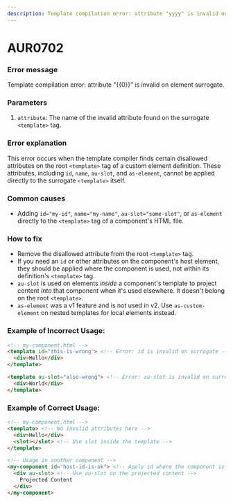 ```yaml
---
description: Template compilation error: attribute "yyyy" is invalid on element surrogate.
---
```


# AUR0702

### **Error message**

Template compilation error: attribute "{{0}}" is invalid on element surrogate.

### **Parameters**

1.  `attribute`: The name of the invalid attribute found on the surrogate `<template>` tag.

### Error explanation

This error occurs when the template compiler finds certain disallowed attributes on the root `<template>` tag of a custom element definition. These attributes, including `id`, `name`, `au-slot`, and `as-element`, cannot be applied directly to the surrogate `<template>` itself.

### Common causes

- Adding `id="my-id"`, `name="my-name"`, `au-slot="some-slot"`, or `as-element` directly to the `<template>` tag of a component's HTML file.

### How to fix

- Remove the disallowed attribute from the root `<template>` tag.
- If you need an `id` or other attributes on the component's host element, they should be applied where the component is used, not within its definition's `<template>` tag.
- `au-slot` is used on elements *inside* a component's template to project content *into* that component when it's used elsewhere. It doesn't belong on the root `<template>`.
- `as-element` was a v1 feature and is not used in v2. Use `as-custom-element` on nested templates for local elements instead.

### Example of Incorrect Usage:

```html
<!-- my-component.html -->
<template id="this-is-wrong"> <!-- Error: id is invalid on surrogate -->
  <div>Hello</div>
</template>

<template au-slot="also-wrong"> <!-- Error: au-slot is invalid on surrogate -->
  <div>World</div>
</template>
```

### Example of Correct Usage:

```html
<!-- my-component.html -->
<template> <!-- No invalid attributes here -->
  <div>Hello</div>
  <slot></slot> <!-- Use slot inside the template -->
</template>

<!-- Usage in another component -->
<my-component id="host-id-is-ok"> <!-- Apply id where the component is used -->
  <div au-slot> <!-- Use au-slot on the projected content -->
    Projected Content
  </div>
</my-component>
```
